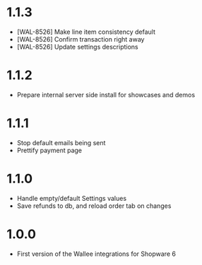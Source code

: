 # 1.1.3
- [WAL-8526] Make line item consistency default
- [WAL-8526] Confirm transaction right away
- [WAL-8526] Update settings descriptions

# 1.1.2
- Prepare internal server side install for showcases and demos

# 1.1.1
- Stop default emails being sent
- Prettify payment page

# 1.1.0
- Handle empty/default Settings values
- Save refunds to db, and reload order tab on changes

# 1.0.0
- First version of the Wallee integrations for Shopware 6
